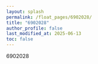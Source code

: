 ```yaml
---
layout: splash
permalink: /float_pages/6902028/
title: "6902028"
author_profile: false
last_modified_at: 2025-06-13
toc: false
---
```

 
6902028
